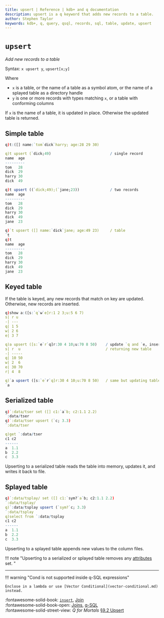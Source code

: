 ```yaml
---
title: upsert | Reference | kdb+ and q documentation
description: upsert is a q keyword that adds new records to a table.
author: Stephen Taylor
keywords: kdb+, q, query, qsql, records, sql, table, update, upsert
---
```

# `upsert`





_Add new records to a table_

Syntax: `x upsert y`, `upsert[x;y]`

Where 

-   `x` is a table, or the name of a table as a symbol atom, or the name of a splayed table as a directory handle
-   `y` is one or more records with types matching `x`, or a table with conforming columns

If `x` is the name of a table, it is updated in place. Otherwise the updated table is returned.

## Simple table

```q
q)t:([] name:`tom`dick`harry; age:28 29 30)

q)t upsert (`dick;49)                           / single record
name  age
---------
tom   28
dick  29
harry 30
dick  49

q)t upsert ((`dick;49);(`jane;23))              / two records
name  age
---------
tom   28
dick  29
harry 30
dick  49
jane  23

q)`t upsert ([] name:`dick`jane; age:49 23)     / table
`t
q)t
name  age
---------
tom   28
dick  29
harry 30
dick  49
jane  23
```


## Keyed table

If the table is keyed, any new records that match on key are updated. Otherwise, new records are inserted.

```q
q)show a:([s:`q`w`e]r:1 2 3;u:5 6 7)
s| r u
-| ---
q| 1 5
w| 2 6
e| 3 7

q)a upsert ([s:`e`r`q]r:30 4 10;u:70 8 50)    / update `q and `e, insert new `r
s| r  u                                       / returning new table
-| -----
q| 10 50
w| 2  6
e| 30 70
r| 4  8

q)`a upsert ([s:`e`r`q]r:30 4 10;u:70 8 50)   / same but updating table in place
`a
```


## Serialized table

```q
q)`:data/tser set ([] c1:`a`b; c2:1.1 2.2)
`:data/tser
q)`:data/tser upsert (`c; 3.3)
`:data/tser

q)get `:data/tser
c1 c2
------
a  1.1
b  2.2
c  3.3
```

Upserting to a serialized table reads the table into memory, updates it, and writes it back to file. 


## Splayed table

```q
q)`:data/tsplay/ set ([] c1:`sym?`a`b; c2:1.1 2.2)
`:data/tsplay/
q)`:data/tsplay upsert (`sym?`c; 3.3)
`:data/tsplay
q)select from `:data/tsplay
c1 c2
------
a  1.1
b  2.2
c  3.3
```

Upserting to a splayed table appends new values to the column files. 

!!! note "Upserting to a serialized or splayed table removes any [attributes](set-attribute.md) set. "

----

!!! warning "Cond is not supported inside q-SQL expressions"

    Enclose in a lambda or use [Vector Conditional](vector-conditional.md) instead.


:fontawesome-solid-book: 
[`insert`](insert.md), 
[Join](join.md) 
<br>
:fontawesome-solid-book-open: 
[Joins](../basics/joins.md),
[q-SQL](../basics/qsql.md) 
<br>
:fontawesome-solid-street-view: 
_Q for Mortals_
[§9.2 Upsert](/q4m3/9_Queries_q-sql/#92-upsert)